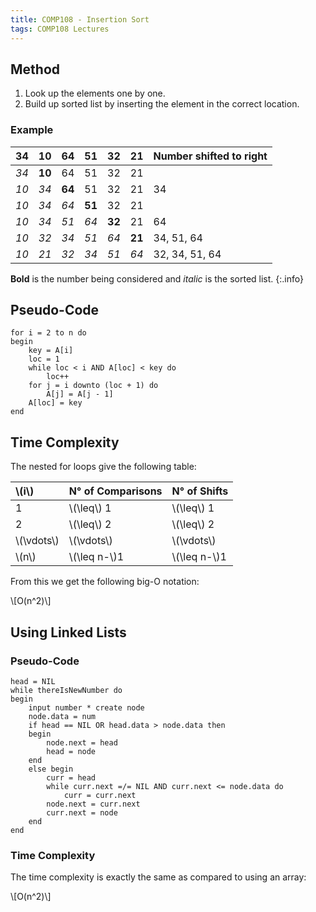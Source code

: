 ```yaml
---
title: COMP108 - Insertion Sort
tags: COMP108 Lectures
---
```

## Method
1. Look up the elements one by one.
1. Build up sorted list by inserting the element in the correct location.

### Example

| **34** | 10 | 64 | 51 | 32 | 21 | Number shifted to right |
| :-: | :-: | :-: | :-: | :-: | :-: | :-- |
| *34* | **10** | 64 | 51 | 32 | 21 |  |
| *10* | *34* | **64** | 51 | 32 | 21 | 34 |
| *10* | *34* | *64* | **51** | 32 | 21 |  |
| *10* | *34* | *51* | *64* | **32** | 21 | 64 |
| *10* | *32* | *34* | *51* | *64* | **21** | 34, 51, 64 |
| *10* | *21* | *32* | *34* | *51* | *64* | 32, 34, 51, 64 |

**Bold** is the number being considered and *italic* is the sorted list.
{:.info}

## Pseudo-Code

```
for i = 2 to n do
begin
	key = A[i]
	loc = 1
	while loc < i AND A[loc] < key do
		loc++
	for j = i downto (loc + 1) do
		A[j] = A[j - 1]
	A[loc] = key
end
```

## Time Complexity
The nested for loops give the following table:

| &#92;(i&#92;) | N° of Comparisons | N° of Shifts |
| :-- | :-- | :-- |
| 1 | &#92;(\leq&#92;) 1 | &#92;(\leq&#92;) 1 |
| 2 | &#92;(\leq&#92;) 2 | &#92;(\leq&#92;) 2 |
| &#92;(\vdots&#92;) | &#92;(\vdots&#92;) | &#92;(\vdots&#92;) |
| &#92;(n&#92;) | &#92;(\leq n-&#92;)1 | &#92;(\leq n-&#92;)1 |


From this we get the following big-O notation:

&#92;[O(n^2)&#92;]

## Using Linked Lists
### Pseudo-Code

```
head = NIL
while thereIsNewNumber do
begin
	input number * create node
	node.data = num
	if head == NIL OR head.data > node.data then
	begin
		node.next = head
		head = node
	end
	else begin
		curr = head
		while curr.next =/= NIL AND curr.next <= node.data do
			curr = curr.next
		node.next = curr.next
		curr.next = node
	end
end
```

### Time Complexity
The time complexity is exactly the same as compared to using an array:

&#92;[O(n^2)&#92;]
